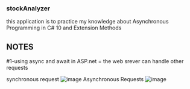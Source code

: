 ### stockAnalyzer
this application is to practice my knowledge about Asynchronous Programming in C# 10 and Extension Methods

## NOTES
#1-using async and await in ASP.net = the web srever can handle other requests

synchronous request
![image](https://user-images.githubusercontent.com/77861210/204891961-b1643bb1-d5b5-48dc-9e16-c1b36f8904cb.png)
Asynchronous Requests
![image](https://user-images.githubusercontent.com/77861210/204892794-76744d39-8146-41ad-afec-6dffaee4749b.png)


